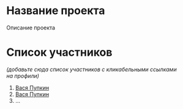 # Название проекта

Описание проекта

# Список участников

*(добавьте сюда список участников с кликабельными ссылками на профили)*

1. [Вася Пупкин](https://gitflic.ru/user/‹профиль›)
2. [Вася Пупкин](https://gitflic.ru/user/‹профиль›)
3. …
